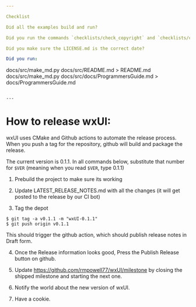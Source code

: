 ```yaml
---

Checklist

Did all the examples build and run?

Did you run the commands `checklists/check_copyright` and `checklists/check_md`?

Did you make sure the LICENSE.md is the correct date?

Did you run:

```
docs/src/make_md.py docs/src/README.md > README.md
docs/src/make_md.py docs/src/docs/ProgrammersGuide.md > docs/ProgrammersGuide.md 
```

---
```


# How to release wxUI:

wxUI uses CMake and Github actions to automate the release process.  When you push a tag for the repository, github will build and package the release.

The current version is 0.1.1.  In all commands below, substitute that number for `$VER` (meaning when you read `$VER`, type 0.1.1)

 1. Prebuild the project to make sure its working

 2. Update LATEST_RELEASE_NOTES.md with all the changes (it will get posted to the release by our CI bot)

 3. Tag the depot

```
$ git tag -a v0.1.1 -m "wxUI-0.1.1"
$ git push origin v0.1.1
```

This should trigger the github action, which should publish release notes in Draft form.

 4. Once the Release information looks good, Press the Publish Release button on github.

 5. Update https://github.com/rmpowell77/wxUI/milestone by closing the shipped milestone and starting the next one.

 6. Notify the world about the new version of wxUI.

 7. Have a cookie.

